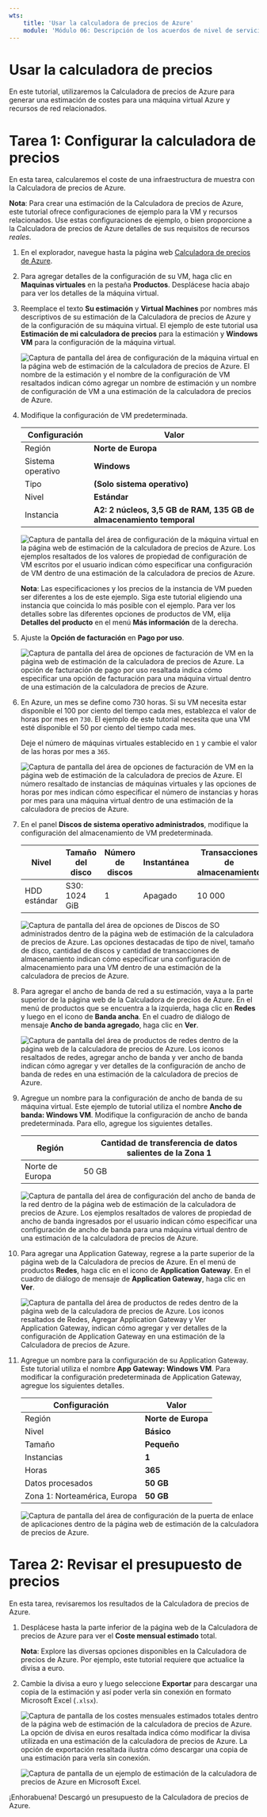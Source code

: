 ```yaml
---
wts:
    title: 'Usar la calculadora de precios de Azure'
    module: 'Módulo 06: Descripción de los acuerdos de nivel de servicio y Azure Cost Management'
---
```

# Usar la calculadora de precios

En este tutorial, utilizaremos la Calculadora de precios de Azure para generar una estimación de costes para una máquina virtual Azure y recursos de red relacionados.

# Tarea 1: Configurar la calculadora de precios

En esta tarea, calcularemos el coste de una infraestructura de muestra con la Calculadora de precios de Azure. 

**Nota**: Para crear una estimación de la Calculadora de precios de Azure, este tutorial ofrece configuraciones de ejemplo para la VM y recursos relacionados. Use estas configuraciones de ejemplo, o bien proporcione a la Calculadora de precios de Azure detalles de sus requisitos de recursos *reales*.

1. En el explorador, navegue hasta la página web [Calculadora de precios de Azure](https://azure.microsoft.com/es-es/pricing/calculator/).

2. Para agregar detalles de la configuración de su VM, haga clic en **Maquinas virtuales** en la pestaña **Productos**. Desplácese hacia abajo para ver los detalles de la máquina virtual. 

3. Reemplace el texto **Su estimación** y **Virtual Machines** por nombres más descriptivos de su estimación de la Calculadora de precios de Azure y de la configuración de su máquina virtual. El ejemplo de este tutorial usa **Estimación de mi calculadora de precios** para la estimación y **Windows VM** para la configuración de la máquina virtual.

   ![Captura de pantalla del área de configuración de la máquina virtual en la página web de estimación de la calculadora de precios de Azure. El nombre de la estimación y el nombre de la configuración de VM resaltados indican cómo agregar un nombre de estimación y un nombre de configuración de VM a una estimación de la calculadora de precios de Azure.](../images/1901.png)

4. Modifique la configuración de VM predeterminada.

    | Configuración | Valor |
    | -- | -- |
    | Región | **Norte de Europa** |
    | Sistema operativo | **Windows** |
    | Tipo | **(Solo sistema operativo)** |
    | Nivel | **Estándar** |  
    | Instancia | **A2: 2 núcleos, 3,5 GB de RAM, 135 GB de almacenamiento temporal** |

   ![Captura de pantalla del área de configuración de la máquina virtual en la página web de estimación de la calculadora de precios de Azure. Los ejemplos resaltados de los valores de propiedad de configuración de VM escritos por el usuario indican cómo especificar una configuración de VM dentro de una estimación de la calculadora de precios de Azure.](../images/1902.png)

    **Nota**: Las especificaciones y los precios de la instancia de VM pueden ser diferentes a los de este ejemplo. Siga este tutorial eligiendo una instancia que coincida lo más posible con el ejemplo. Para ver los detalles sobre las diferentes opciones de productos de VM, elija **Detalles del producto** en el menú **Más información** de la derecha.

5. Ajuste la **Opción de facturación** en **Pago por uso**.

   ![Captura de pantalla del área de opciones de facturación de VM en la página web de estimación de la calculadora de precios de Azure. La opción de facturación de pago por uso resaltada indica cómo especificar una opción de facturación para una máquina virtual dentro de una estimación de la calculadora de precios de Azure.](../images/1903.png)

6. En Azure, un mes se define como 730 horas. Si su VM necesita estar disponible el 100 por ciento del tiempo cada mes, establezca el valor de horas por mes en `730`. El ejemplo de este tutorial necesita que una VM esté disponible el 50 por ciento del tiempo cada mes.

    Deje el número de máquinas virtuales establecido en `1` y cambie el valor de las horas por mes a `365`.

   ![Captura de pantalla del área de opciones de facturación de VM en la página web de estimación de la calculadora de precios de Azure. El número resaltado de instancias de máquinas virtuales y las opciones de horas por mes indican cómo especificar el número de instancias y horas por mes para una máquina virtual dentro de una estimación de la calculadora de precios de Azure.](../images/1904.png)

7. En el panel **Discos de sistema operativo administrados**, modifique la configuración del almacenamiento de VM predeterminada.

    | Nivel | Tamaño del disco | Número de discos | Instantánea | Transacciones de almacenamiento |
    | ---- | --------- | --------------- | -------- | -------------------- |
    | HDD estándar | S30: 1024 GiB | 1 | Apagado | 10 000 |

   ![Captura de pantalla del área de opciones de Discos de SO administrados dentro de la página web de estimación de la calculadora de precios de Azure. Las opciones destacadas de tipo de nivel, tamaño de disco, cantidad de discos y cantidad de transacciones de almacenamiento indican cómo especificar una configuración de almacenamiento para una VM dentro de una estimación de la calculadora de precios de Azure.](../images/1905.png)

8. Para agregar el ancho de banda de red a su estimación, vaya a la parte superior de la página web de la Calculadora de precios de Azure. En el menú de productos que se encuentra a la izquierda, haga clic en **Redes** y luego en el icono de **Banda ancha**. En el cuadro de diálogo de mensaje **Ancho de banda agregado**, haga clic en **Ver**.

   ![Captura de pantalla del área de productos de redes dentro de la página web de la calculadora de precios de Azure. Los iconos resaltados de redes, agregar ancho de banda y ver ancho de banda indican cómo agregar y ver detalles de la configuración de ancho de banda de redes en una estimación de la calculadora de precios de Azure.](../images/1906.png)

9. Agregue un nombre para la configuración de ancho de banda de su máquina virtual. Este ejemplo de tutorial utiliza el nombre **Ancho de banda: Windows VM**. Modifique la configuración de ancho de banda predeterminada. Para ello, agregue los siguientes detalles.

    | Región | Cantidad de transferencia de datos salientes de la Zona 1 |
    | ------ | -------------------------------------- |
    | Norte de Europa | 50 GB |

   ![Captura de pantalla del área de configuración del ancho de banda de la red dentro de la página web de estimación de la calculadora de precios de Azure. Los ejemplos resaltados de valores de propiedad de ancho de banda ingresados por el usuario indican cómo especificar una configuración de ancho de banda para una máquina virtual dentro de una estimación de la calculadora de precios de Azure.](../images/1907.png)

10. Para agregar una Application Gateway, regrese a la parte superior de la página web de la Calculadora de precios de Azure. En el menú de productos **Redes**, haga clic en el icono de **Application Gateway**. En el cuadro de diálogo de mensaje de **Application Gateway**, haga clic en **Ver**.

    ![Captura de pantalla del área de productos de redes dentro de la página web de la calculadora de precios de Azure. Los iconos resaltados de Redes, Agregar Application Gateway y Ver Application Gateway, indican cómo agregar y ver detalles de la configuración de Application Gateway en una estimación de la Calculadora de precios de Azure.](../images/1908.png)

11. Agregue un nombre para la configuración de su Application Gateway. Este tutorial utiliza el nombre **App Gateway: Windows VM**. Para modificar la configuración predeterminada de Application Gateway, agregue los siguientes detalles.

    | Configuración | Valor |
    | -- | -- |
    | Región | **Norte de Europa** |
    | Nivel | **Básico** |
    | Tamaño | **Pequeño** |
    | Instancias | **1** |  
    | Horas | **365** |
    | Datos procesados | **50 GB** |
    | Zona 1: Norteamérica, Europa | **50 GB**|

    ![Captura de pantalla del área de configuración de la puerta de enlace de aplicaciones dentro de la página web de estimación de la calculadora de precios de Azure.](../images/1909.png)


# Tarea 2: Revisar el presupuesto de precios

En esta tarea, revisaremos los resultados de la Calculadora de precios de Azure. 

1. Desplácese hasta la parte inferior de la página web de la Calculadora de precios de Azure para ver el **Coste mensual estimado** total.

    **Nota**: Explore las diversas opciones disponibles en la Calculadora de precios de Azure. Por ejemplo, este tutorial requiere que actualice la divisa a euro.

2. Cambie la divisa a euro y luego seleccione **Exportar** para descargar una copia de la estimación y así poder verla sin conexión en formato Microsoft Excel (`.xlsx`).

    ![Captura de pantalla de los costes mensuales estimados totales dentro de la página web de estimación de la calculadora de precios de Azure. La opción de divisa en euros resaltada indica cómo modificar la divisa utilizada en una estimación de la calculadora de precios de Azure. La opción de exportación resaltada ilustra cómo descargar una copia de una estimación para verla sin conexión.](../images/1910.png)

    ![Captura de pantalla de un ejemplo de estimación de la calculadora de precios de Azure en Microsoft Excel.](../images/1911.png)

¡Enhorabuena! Descargó un presupuesto de la Calculadora de precios de Azure.
